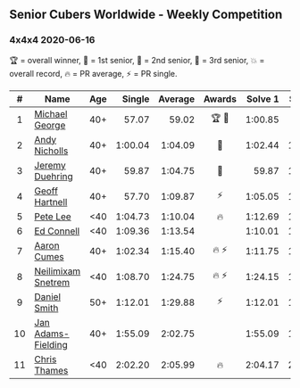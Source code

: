 ## Senior Cubers Worldwide - Weekly Competition
### 4x4x4 2020-06-16

🏆 = overall winner, 🥇 = 1st senior, 🥈 = 2nd senior, 🥉 = 3rd senior, 💥 = overall record, 🔥 = PR average, ⚡ = PR single.

| # | Name | Age | Single | Average | Awards | Solve 1 | Solve 2 | Solve 3 | Solve 4 | Solve 5 | Video |
| :--: | -- | :--: | --: | --: | :--: | --: | --: | --: | --: | --: | :-- |
| 1 | [Michael George](../../persons/michael_george/444.md) | 40+ | 57.07 | 59.02 | 🏆 🥇 | 1:00.85 | 58.20 | 1:06.86 | 58.00 | 57.07 | [Link](https://www.facebook.com/events/256188575607890/permalink/257812302112184/) |
| 2 | [Andy Nicholls](../../persons/andy_nicholls/444.md) | 40+ | 1:00.04 | 1:04.09 | 🥈 | 1:02.44 | 1:04.21 | 1:05.61 | 1:00.04 | 1:08.29 | [Link](https://www.facebook.com/events/256188575607890/permalink/258503442043070/) |
| 3 | [Jeremy Duehring](../../persons/jeremy_duehring/444.md) | 40+ | 59.87 | 1:04.75 | 🥉 | 59.87 | 1:05.68 | 1:16.10 | 1:05.52 | 1:03.03 | [Link](https://www.facebook.com/jeremy.duehring/videos/10160146958702846/) |
| 4 | [Geoff Hartnell](../../persons/geoff_hartnell/444.md) | 40+ | 57.70 | 1:09.87 | ⚡ | 1:05.05 | 1:09.83 | 1:14.72 | 1:17.93 | 57.70 | [Link](https://www.facebook.com/events/256188575607890/permalink/257661045460643/) |
| 5 | [Pete Lee](../../persons/pete_lee/444.md) | <40 | 1:04.73 | 1:10.04 | 🔥 | 1:12.69 | 1:25.53 | 1:05.41 | 1:12.01 | 1:04.73 | [Link](https://www.facebook.com/events/256188575607890/permalink/258410475385700/) |
| 6 | [Ed Connell](../../persons/ed_connell/444.md) | <40 | 1:09.36 | 1:13.54 |  | 1:10.01 | 1:09.36 | 1:16.51 | 1:14.10 | 1:25.04 | [Link](https://www.facebook.com/events/256188575607890/permalink/258972151996199/) |
| 7 | [Aaron Cumes](../../persons/aaron_cumes/444.md) | 40+ | 1:02.34 | 1:15.40 | 🔥 ⚡ | 1:11.75 | 1:27.11 | DNF | 1:07.34 | 1:02.34 | [Link](https://www.facebook.com/events/256188575607890/permalink/257120222181392/) |
| 8 | [Neilimixam Snetrem](../../persons/neilimixam_snetrem/444.md) | <40 | 1:08.70 | 1:24.75 | 🔥 ⚡ | 1:24.15 | 1:18.04 | 1:32.05 | 1:08.70 | 2:15.84 | [Link](https://www.facebook.com/events/256188575607890/permalink/257142405512507&comment_id=257163745510373&notif_t=event_mall_comment&notif_id=1592413285803230&ref=m_notif/) |
| 9 | [Daniel Smith](../../persons/daniel_smith/444.md) | 50+ | 1:12.01 | 1:29.88 | ⚡ | 1:12.01 | 1:44.45 | 2:05.62 | 1:19.71 | 1:25.47 | [Link](https://www.facebook.com/events/256188575607890/permalink/260576965169051/) |
| 10 | [Jan Adams-Fielding](../../persons/jan_adams_fielding/444.md) | 40+ | 1:55.09 | 2:02.75 |  | 1:55.09 | 1:58.89 | 2:14.28 | DNS | DNS | [Link](https://www.facebook.com/events/256188575607890/permalink/260407395186008/) |
| 11 | [Chris Thames](../../persons/chris_thames/444.md) | <40 | 2:02.20 | 2:05.99 | 🔥 | 2:04.17 | 2:11.60 | 2:02.20 | DNS | DNS | [Link](https://www.facebook.com/events/256188575607890/permalink/259049098655171/) |

<!-- Global site tag (gtag.js) - Google Analytics -->
<script async src="https://www.googletagmanager.com/gtag/js?id=UA-86348435-3"></script>
<script>window.dataLayer = window.dataLayer || []; function gtag() {dataLayer.push(arguments);} gtag('js', new Date()); gtag('config', 'UA-86348435-3');</script>
